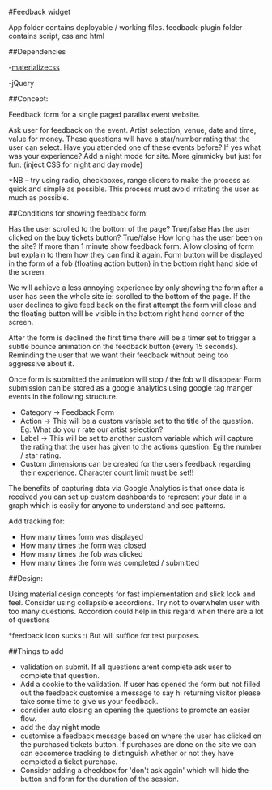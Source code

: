 #Feedback widget

App folder contains deployable / working files.
feedback-plugin folder contains script, css and html

##Dependencies

-[materializecss](http://www.materializecss.com)

-jQuery

##Concept:

Feedback form for a single paged parallax event website.

Ask user for feedback on the event. Artist selection, venue, date and time, value for money. These questions will have a star/number rating that the user can select.
Have you  attended one of these events before?
If yes what was your experience?
Add a night mode for site. More gimmicky but just for fun. (inject CSS for night and day mode)

*NB – try using radio, checkboxes, range sliders to make the process as quick and simple as possible. This process must avoid irritating the user as much as possible.


##Conditions for showing feedback form:

Has the user scrolled to the bottom of the page? True/false
Has the user clicked on the buy tickets button? True/false
How long has the user been on the site? If more than 1 minute show feedback form.
Allow closing of form but explain to them how they can find it again.
Form button will be displayed in the form of a fob (floating action button) in the bottom right hand side of the screen.

We will achieve a less annoying experience by only showing the form after a user has seen the whole site ie: scrolled to the bottom of the page. 
If the user declines to give feed back on the first attempt the form will close and the floating button will be visible in the bottom right hand corner of the screen.

After the form is declined the first time there will be a timer set to trigger a subtle bounce animation on the feedback button (every 15 seconds). Reminding the user that we want their feedback
without being too aggressive about it.


Once form is submitted the animation will stop / the fob will disappear
Form submission can be stored as a google analytics using google tag manger events in the following structure.
-	Category -> Feedback Form
-	Action -> This will be a custom variable set to the title of the question. Eg: What do you r rate our artist selection?
-	Label -> This will be set to another custom variable which will capture the rating that the user has given to the actions question. Eg the number / star rating.
-	Custom dimensions can be created for the users feedback regarding their experience. Character count limit must be set!!

The benefits of capturing data via Google Analytics is that once data is received you can set up custom dashboards to represent your data in a graph which is easily for anyone to understand and see patterns.

Add tracking for:
-	How many times form was displayed
-	How many times the form was closed
-	How many times the fob was clicked
-	How many times the form was completed / submitted

##Design:

Using material design concepts for fast implementation and slick look and feel.
Consider using collapsible accordions. Try not to overwhelm user with too many questions. Accordion could help in this regard when there are a lot of questions

*feedback icon sucks :( But will suffice for test purposes.


##Things to add

- validation on submit. If all questions arent complete ask user to complete that question.
- Add a cookie to the validation. If user has opened the form but not filled out the feedback customise a message to say hi returning visitor please take some time to give us your feedback.
- consider auto closing an opening the questions to promote an easier flow.
- add the day night mode
- customise a feedback message based on where the user has clicked on the purchased tickets button. If purchases are done on the site we can can eccomerce tracking to 
distinguish whether or not they have completed a ticket purchase.
- Consider adding a checkbox for 'don't ask again' which will hide the button and form for the duration of the session.
